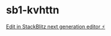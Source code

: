 # sb1-kvhttn

[Edit in StackBlitz next generation editor ⚡️](https://stackblitz.com/~/github.com/VokerDaddy/sb1-kvhttn)